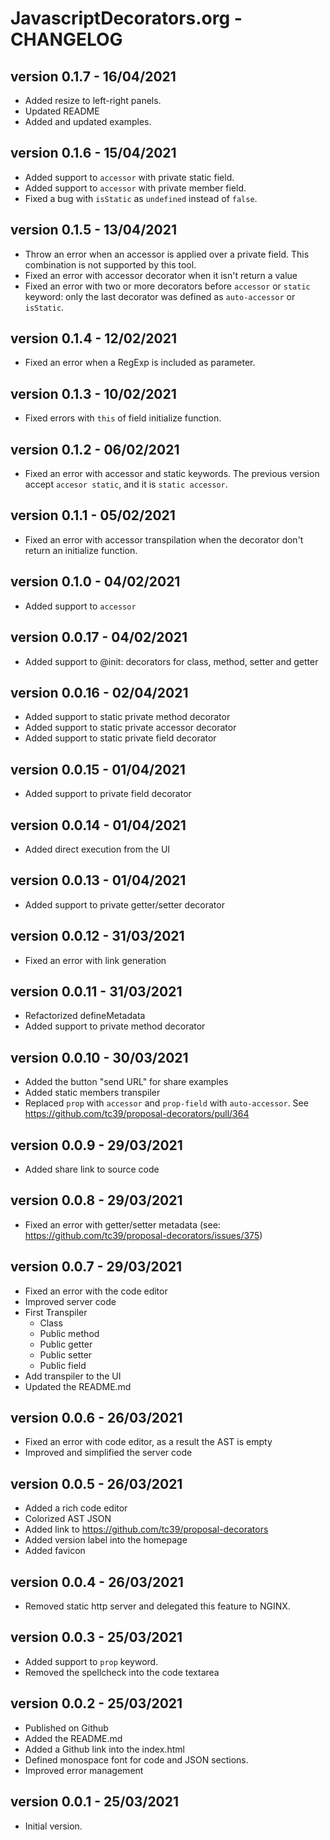 # JavascriptDecorators.org - CHANGELOG

## version 0.1.7 - 16/04/2021

- Added resize to left-right panels.
- Updated README
- Added and updated examples.

## version 0.1.6 - 15/04/2021

- Added support to `accessor` with private static field.
- Added support to `accessor` with private member field.
- Fixed a bug with `isStatic` as `undefined` instead of `false`.

## version 0.1.5 - 13/04/2021

- Throw an error when an accessor is applied over a private field. This combination is not
  supported by this tool.
- Fixed an error with accessor decorator when it isn't return a value
- Fixed an error with two or more decorators before `accessor` or `static` keyword: only the last
  decorator was defined as `auto-accessor` or `isStatic`.

## version 0.1.4 - 12/02/2021

- Fixed an error when a RegExp is included as parameter.

## version 0.1.3 - 10/02/2021

- Fixed errors with `this` of field initialize function.

## version 0.1.2 - 06/02/2021

- Fixed an error with accessor and static keywords. The previous version accept `accesor static`,
  and it is `static accessor`.

## version 0.1.1 - 05/02/2021

- Fixed an error with accessor transpilation when the decorator don't return an initialize function.

## version 0.1.0 - 04/02/2021

- Added support to `accessor`

## version 0.0.17 - 04/02/2021

- Added support to @init: decorators for class, method, setter and getter

## version 0.0.16 - 02/04/2021

- Added support to static private method decorator
- Added support to static private accessor decorator
- Added support to static private field decorator

## version 0.0.15 - 01/04/2021

- Added support to private field decorator

## version 0.0.14 - 01/04/2021

- Added direct execution from the UI

## version 0.0.13 - 01/04/2021

- Added support to private getter/setter decorator

## version 0.0.12 - 31/03/2021

- Fixed an error with link generation

## version 0.0.11 - 31/03/2021

- Refactorized defineMetadata
- Added support to private method decorator

## version 0.0.10 - 30/03/2021

- Added the button "send URL" for share examples
- Added static members transpiler
- Replaced `prop` with `accessor` and `prop-field` with `auto-accessor`.
  See https://github.com/tc39/proposal-decorators/pull/364

## version 0.0.9 - 29/03/2021

- Added share link to source code

## version 0.0.8 - 29/03/2021

- Fixed an error with getter/setter metadata (see:
https://github.com/tc39/proposal-decorators/issues/375)

## version 0.0.7 - 29/03/2021

- Fixed an error with the code editor
- Improved server code
- First Transpiler
  - Class
  - Public method
  - Public getter
  - Public setter
  - Public field
- Add transpiler to the UI
- Updated the README.md

## version 0.0.6 - 26/03/2021

- Fixed an error with code editor, as a result the AST is empty
- Improved and simplified the server code

## version 0.0.5 - 26/03/2021

- Added a rich code editor
- Colorized AST JSON
- Added link to https://github.com/tc39/proposal-decorators
- Added version label into the homepage
- Added favicon

## version 0.0.4 - 26/03/2021

- Removed static http server and delegated this feature to NGINX.

## version 0.0.3 - 25/03/2021

- Added support to `prop` keyword.
- Removed the spellcheck into the code textarea

## version 0.0.2 - 25/03/2021

- Published on Github
- Added the README.md
- Added a Github link into the index.html
- Defined monospace font for code and JSON sections.
- Improved error management

## version 0.0.1 - 25/03/2021

- Initial version.
